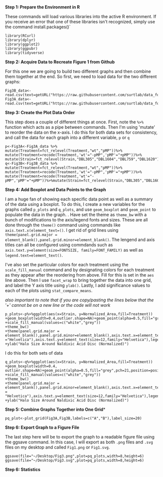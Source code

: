 **Step 1: Prepare the Environment in R**

These commands will load various libraries into the active R environment. If you receive an error that one of these libraries isn't recognized, simply use the command install.packages()`

```
library(RCurl)
library(dplyr)
library(ggplot2)
library(ggpubr)
library(tidyverse)
```

**Step 2: Acquire Data to Recreate Figure 1 from Github**

For this one we are going to build two different graphs and then combine them together at the end. So first, we need to load data for the two different graphs:

```
Fig3B_data<-read.csv(text=getURL("https://raw.githubusercontent.com/surtlab/data_for_figures/master/Final_Putida_Cip_Results.csv"))
Fig3A_data<-read.csv(text=getURL("https://raw.githubusercontent.com/surtlab/data_for_figures/master/Final_Putida_Nal_Results.csv"))
```
**Step 3: Create the Plot Data Order**

This step does a couple of different things at once. First, note the `%>%` function which acts as a pipe between commands. Then I'm using 'mutate' to reorder the data on the x-axis. I do this for both data sets for consistency, and call the data for each graph into a different variable, `p` or `q`

```
p<-Fig3A<-Fig3A_data %>% mutate(Treatment=fct_relevel(Treatment,"wt","pMP"))%>% mutate(Treatment=recode(Treatment,'wt'="-pMP",'pMP'="+pMP"))%>% mutate(Strain=fct_relevel(Strain,"DBL305","DBL1604","DBL759","DBL1620"))
q<-Fig3B<-Fig3B_data %>% mutate(Treatment=fct_relevel(Treatment,"wt","pMP"))%>% mutate(Treatment=recode(Treatment,'wt'="-pMP",'pMP'="+pMP"))%>% mutate(Treatment=recode(Treatment,'wt'="-pMP",'pMP'="+pMP"))%>%mutate(Strain=fct_relevel(Strain,"DBL305","DBL1604","DBL759","DBL1620"))

```

**Step 4: Add Boxplot and Data Points to the Graph**

I am a huge fan of showing each specific data point as well as a summary of the data using a boxplot. To do this, I create a new variables for the graphs called
`p_plots` and `q_plots`, and use `geom_boxplot` and `geom_point` to populate the data in the graph. 
. 
Have set the theme as `theme_bw` with a bunch of modifications to the axis/legend fonts and sizes. These are all done through the `theme()` command using commands like `axis.text.x(element_text=()`. I get rid of grid lines using `theme(panel.grid.major = element_blank(),panel.grid.minor=element_blank()`. The lengend and axis titles can all be configured using commdands such as `axis.text.y=element(size=FONTSIZE, family=FONT_FAMILY)` as well as `legend.text=element_text()`.

I've also set the particular colors for each treatment using the `scale_fill_manual` command and by designating colors for each treatment as they appear after the reordering from above. Fill for this is set in the `aes` line above.
Then I use `facet_wrap` to bring together the data into one grid, and label the Y axis title using `ylab()`.
Lastly, I add significance values to each of the plots using `stat_compare_means`.

*also important to note that if you are copy/pasting the lines below that the '+' cannot be on a new line or the code will not work*

```
p_plots<-p%>%ggplot(aes(x=Strain, y=Normalized_Area,fill=Treatment))
+geom_boxplot(width=0.4,outlier.shape=NA)+geom_point(alpha=0.5,fill="grey",pch=21,position=position_jitter(width=0.11))
+scale_fill_manual(values=c("white","grey"))
+theme_bw()
+theme(panel.grid.major = element_blank(),panel.grid.minor=element_blank(),axis.text.x=element_text(size=12,family ="Helvetica"),axis.text.y=element_text(size=12,family="Helvetica"),legend.position="none",axis.title.x=element_blank(),axis.title.y=element_text(size=14,family=Helvetica"),legend.title=element_blank(),legend.text=element_text(size=10,family="Helvetica"))
+ylab("Halo Size Around Naldixic Acid Disc (Normalized)")
```
I do this for both sets of data
```
q_plots<-q%>%ggplot(aes(x=Strain, y=Normalized_Area,fill=Treatment))
+geom_boxplot(width=0.4, outlier.shape=NA)+geom_point(alpha=0.5,fill="grey",pch=21,position=position_jitter(width=0.11))
+scale_fill_manual(values=c("white","grey"))
+theme_bw()
+theme(panel.grid.major = element_blank(),panel.grid.minor=element_blank(),axis.text.x=element_text(size=12,family = "Helvetica"),axis.text.y=element_text(size=12,family="Helvetica"),legend.position="none",axis.title.x=element_blank(),axis.title.y=element_text(size=14,family="Helvetica"),legend.title=element_blank(),legend.text=element_text(size=10,family="Helvetica"))
+ylab("Halo Size Around Naldixic Acid Disc (Normalized)")
```

**Step 5: Combine Graphs Together into One Grid***

```
pq_plot<-plot_grid(Fig3A,Fig3B,labels=c("A","B"),label_size=20)
```

**Step 6: Export Graph to a Figure File**

The last step here will be to export the graph to a readable figure file using the ggsave command. In this case, I will export as both `.png` files and `.svg` files on my desktop and called `Fig1.png` or `Fig1.svg`.

```
ggsave(file="~/Desktop/Fig3.png",plot=pq_plots,width=8,height=6)
ggsave(file="~/Desktop/Fig3.svg",plot=pq_plots,width=8,height=6)
```


**Step 6: Statistics**

